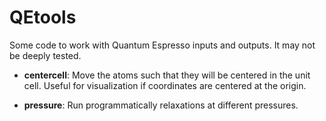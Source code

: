# QEtools
Some code to work with Quantum Espresso inputs and outputs. It may not be deeply tested.
- **centercell**:
  Move the atoms such that they will be centered in the unit cell. Useful for visualization if coordinates are centered at the origin.

- **pressure**:
  Run programmatically relaxations at different pressures.